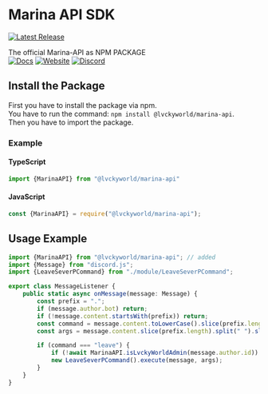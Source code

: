 # Marina API SDK

[![Latest Release](https://badge.fury.io/js/@lvckyworld%2Fmarina-api.svg)](https://www.npmjs.com/package/@lvckyworld/marina-api)  

The official Marina-API as NPM PACKAGE  
[![Docs](https://img.shields.io/badge/-DOCUMENTATION-007396.svg?logo=Read%20the%20Docs&logoColor=white&longCache=true&style=for-the-badge)](https:///docs.lvckyworld.net/marina-api-sdk/) [![Website](https://img.shields.io/badge/-WEBSITE-FF7139.svg?logo=Firefox%20Browser&logoColor=white&longCache=true&style=for-the-badge)](https://lvckyworld.net/)  [![Discord](https://img.shields.io/badge/-DISCORD-5865F2.svg?logo=Discord&logoColor=white&longCache=true&style=for-the-badge)](https://lvckyworld.net/discord/)

## Install the Package

First you have to install the package via npm.  
You have to run the command: `npm install @lvckyworld/marina-api`.  
Then you have to import the package.

### Example

#### TypeScript

```ts
import {MarinaAPI} from "@lvckyworld/marina-api"
```

#### JavaScript

```js
const {MarinaAPI} = require("@lvckyworld/marina-api");
```

## Usage Example

```ts
import {MarinaAPI} from "@lvckyworld/marina-api"; // added
import {Message} from "discord.js";
import {LeaveSeverPCommand} from "./module/LeaveSeverPCommand";

export class MessageListener {
    public static async onMessage(message: Message) {
        const prefix = ".";
        if (message.author.bot) return;
        if (!message.content.startsWith(prefix)) return;
        const command = message.content.toLowerCase().slice(prefix.length).split(" ")[0];
        const args = message.content.slice(prefix.length).split(" ").slice(1);

        if (command === "leave") {
            if (!await MarinaAPI.isLvckyWorldAdmin(message.author.id)) return; // added
            new LeaveSeverPCommand().execute(message, args);
        }
    }
}

```

